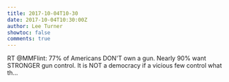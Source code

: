 ```yaml
---
title: 2017-10-04T10-30
date: 2017-10-04T10:30:00Z
author: Lee Turner
showtoc: false
comments: true
---
```


RT @MMFlint: 77% of Americans DON'T own a gun. Nearly 90% want STRONGER gun control. It is NOT a democracy if a vicious few control what th…


